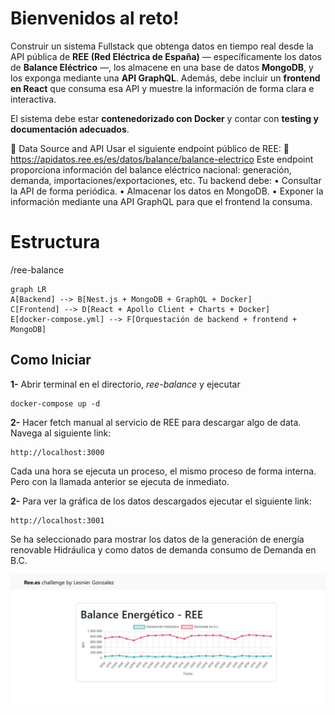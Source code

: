 # Bienvenidos al reto!

Construir un sistema Fullstack que obtenga datos en tiempo real desde la API pública de **REE (Red Eléctrica de España)** — específicamente los datos de **Balance Eléctrico** —, los almacene en una base de datos **MongoDB**, y los exponga mediante una **API GraphQL**. Además, debe incluir un **frontend en React** que consuma esa API y muestre la información de forma clara e interactiva.

El sistema debe estar **contenedorizado con Docker** y contar con **testing y documentación adecuados**.

🔌 Data Source and API
Usar el siguiente endpoint público de REE:
📍 https://apidatos.ree.es/es/datos/balance/balance-electrico
Este endpoint proporciona información del balance eléctrico nacional: generación, demanda, importaciones/exportaciones, etc.
Tu backend debe:
•	Consultar la API de forma periódica.
•	Almacenar los datos en MongoDB.
•	Exponer la información mediante una API GraphQL para que el frontend la consuma.


# Estructura

/ree-balance
```mermaid
graph LR
A[Backend] --> B[Nest.js + MongoDB + GraphQL + Docker]
C[Frontend] --> D[React + Apollo Client + Charts + Docker]
E[docker-compose.yml] --> F[Orquestación de backend + frontend + MongoDB]
```


## Como Iniciar

**1-** Abrir terminal en el directorio, *ree-balance* y ejecutar
```
docker-compose up -d
```
**2-** Hacer fetch manual al servicio de REE para descargar algo de data. Navega al siguiente link: 
```
http://localhost:3000
```
Cada una hora se ejecuta un proceso, el mismo proceso de forma interna. Pero con la llamada anterior se ejecuta de inmediato.

**2-** Para ver la gráfica de los datos descargados ejecutar el siguiente link:
```
http://localhost:3001
```
Se ha seleccionado para mostrar los datos de la generación de energía renovable Hidráulica y como datos de demanda consumo de Demanda en B.C.


![alt text](https://github.com/Lesnier/ree-balance/blob/main/img.jpg?raw=true)